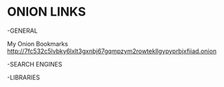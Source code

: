 # ONION LINKS

-GENERAL

My Onion Bookmarks
http://7fc532c5lvbky6lxlt3gxnbj67gqmpzym2rowtekllgypyprbjxfiiad.onion

-SEARCH ENGINES


-LIBRARIES
